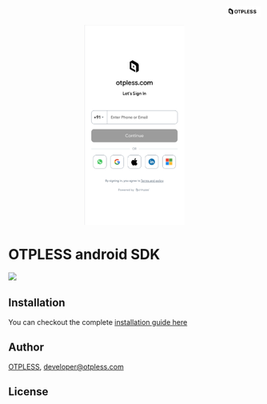 
<p align="right">
  <img src="https://github.com/otpless-tech/otpless-android-sdk/blob/main/otpless.svg" height="20"/>
</p>
<p align="center">
  <img src="https://github.com/otpless-tech/otpless-android-sdk/blob/main/loginPage.png" height="400"/>
</p>

# OTPLESS android SDK
[![](https://jitpack.io/v/otpless-tech/otpless-android-sdk.svg)](https://jitpack.io/#otpless-tech/otpless-android-sdk)



## Installation

You can checkout the complete [installation guide here](https://otpless.com/platforms/android)

## Author

[OTPLESS](https://otpless.com), developer@otpless.com



## License
